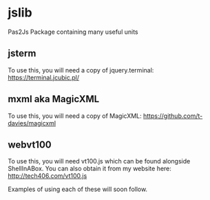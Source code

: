 # jslib
Pas2Js Package containing many useful units

## jsterm
To use this, you will need a copy of jquery.terminal: https://terminal.jcubic.pl/

## mxml aka MagicXML
To use this, you will need a copy of MagicXML: https://github.com/t-davies/magicxml

## webvt100
To use this, you will need vt100.js which can be found alongside ShellInABox.
You can also obtain it from my website here: http://tech406.com/vt100.js


Examples of using each of these will soon follow.

